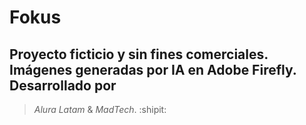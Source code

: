 # Fokus

## Proyecto ficticio y sin fines comerciales. Imágenes generadas por IA en Adobe Firefly. Desarrollado por 
> _Alura Latam_ &  _MadTech_. :shipit:
